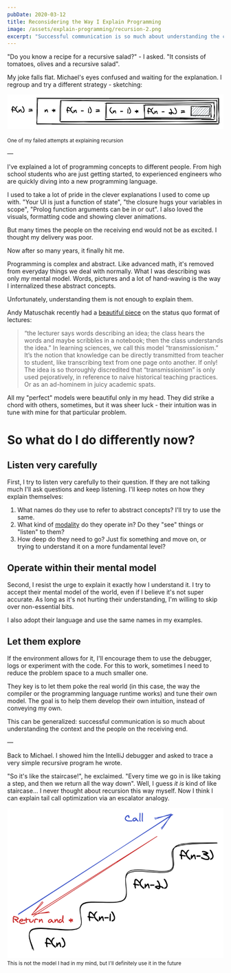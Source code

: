 ```yaml
---
pubDate: 2020-03-12
title: Reconsidering the Way I Explain Programming
image: /assets/explain-programming/recursion-2.png
excerpt: "Successful communication is so much about understanding the context and the people on the receiving end"
---
```


"Do you know a recipe for a recursive salad?" - I asked. "It consists of tomatoes, olives and a recursive salad".

My joke falls flat. Michael's eyes confused and waiting for the explanation. I regroup and try a different strategy - sketching:

![](/assets/explain-programming/recursion-1.png)

<small>One of my failed attempts at explaining recursion</small>

—

I've explained a lot of programming concepts to different people. From high school students who are just getting started, to experienced engineers who are quickly diving into a new programming language.

I used to take a lot of pride in the clever explanations I used to come up with. "Your UI is just a function of state", "the closure hugs your variables in scope", "Prolog function arguments can be in or out". I also loved the visuals, formatting code and showing clever animations.

But many times the people on the receiving end would not be as excited. I thought my delivery was poor.

Now after so many years, it finally hit me.

Programming is complex and abstract. Like advanced math, it's removed from everyday things we deal with normally. What I was describing was only _my_ mental model. Words, pictures and a lot of hand-waving is the way I internalized these abstract concepts.

Unfortunately, understanding them is not enough to explain them.

Andy Matuschak recently had a [beautiful piece](https://andymatuschak.org/books/) on the status quo format of lectures:

> “the lecturer says words describing an idea; the class hears the words and maybe scribbles in a notebook; then the class understands the idea.” In learning sciences, we call this model “transmissionism.” It’s the notion that knowledge can be directly transmitted from teacher to student, like transcribing text from one page onto another. If only! The idea is so thoroughly discredited that “transmissionism” is only used pejoratively, in reference to naive historical teaching practices. Or as an ad-hominem in juicy academic spats.

All my "perfect" models were beautiful only in my head. They did strike a chord with others, sometimes, but it was sheer luck - their intuition was in tune with mine for that particular problem.

# So what do I do differently now?

## Listen very carefully

First, I try to listen very carefully to their question. If they are not talking much I'll ask questions and keep listening. I'll keep notes on how they explain themselves:

1. What names do they use to refer to abstract concepts? I'll try to use the same.
2. What kind of [modality](https://www.nlpworld.co.uk/nlp-glossary/m/modalities/) do they operate in? Do they "see" things or "listen" to them?
3. How deep do they need to go? Just fix something and move on, or trying to understand it on a more fundamental level?

## Operate within their mental model

Second, I resist the urge to explain it exactly how I understand it. I try to accept their mental model of the world, even if I believe it's not super accurate. As long as it's not hurting their understanding, I'm willing to skip over non-essential bits.

I also adopt their language and use the same names in my examples.

## Let them explore

If the environment allows for it, I'll encourage them to use the debugger, logs or experiment with the code. For this to work, sometimes I need to reduce the problem space to a much smaller one.

They key is to let them poke the real world (in this case, the way the compiler or the programming language runtime works) and tune their own model. The goal is to help them develop their own intuition, instead of conveying my own.

This can be generalized: successful communication is so much about understanding the context and the people on the receiving end.

—

Back to Michael. I showed him the IntelliJ debugger and asked to trace a very simple recursive program he wrote.

"So it's like the staircase!", he exclaimed. "Every time we go in is like taking a step, and then we return all the way down". Well, I guess _it is_ kind of like staircase... I never thought about recursion this way myself. Now I think I can explain tail call optimization via an escalator analogy.

![](/assets/explain-programming/recursion-2.png)
<small>This is not the model I had in my mind, but I'll definitely use it in the future</small>
